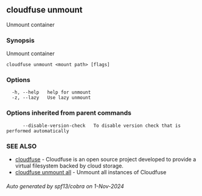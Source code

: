 ## cloudfuse unmount

Unmount container

### Synopsis

Unmount container

```
cloudfuse unmount <mount path> [flags]
```

### Options

```
  -h, --help   help for unmount
  -z, --lazy   Use lazy unmount
```

### Options inherited from parent commands

```
      --disable-version-check   To disable version check that is performed automatically
```

### SEE ALSO

* [cloudfuse](cloudfuse.md)	 - Cloudfuse is an open source project developed to provide a virtual filesystem backed by cloud storage.
* [cloudfuse unmount all](cloudfuse_unmount_all.md)	 - Unmount all instances of Cloudfuse

###### Auto generated by spf13/cobra on 1-Nov-2024
